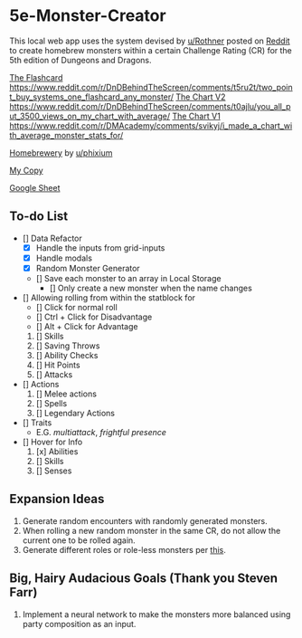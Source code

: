 # 5e-Monster-Creator
This local web app uses the system devised by [u/Rothner](https://www.reddit.com/user/Rothner/) posted on [Reddit](https://www.reddit.com/r/DnDBehindTheScreen/comments/t5ru2t/two_point_buy_systems_one_flashcard_any_monster/?utm_source=share&utm_medium=web2x&context=3) to create homebrew monsters within a certain Challenge Rating (CR) for the 5th edition of Dungeons and Dragons.

[The Flashcard](https://imgur.com/a/a2gRFKC) https://www.reddit.com/r/DnDBehindTheScreen/comments/t5ru2t/two_point_buy_systems_one_flashcard_any_monster/
[The Chart V2](https://imgur.com/a/6EYKXIN) https://www.reddit.com/r/DnDBehindTheScreen/comments/t0ajlu/you_all_put_3500_views_on_my_chart_with_average/
[The Chart V1](https://imgur.com/a/mTFma7j) https://www.reddit.com/r/DMAcademy/comments/svikyj/i_made_a_chart_with_average_monster_stats_for/

[Homebrewery](https://drive.google.com/file/d/1EmMGdLELpXSEklHR6sTeu6JNANuTwZzw/view) by [u/phixium](https://www.reddit.com/r/DMAcademy/comments/svikyj/comment/hzu7z4x/?utm_source=share&utm_medium=web2x&context=3)

[My Copy](https://docs.google.com/spreadsheets/d/1h_37op9uGTxmHoxEq4BmwU3C3qR_pUT2MunhhB3V1ws/edit#gid=0)

[Google Sheet](https://docs.google.com/spreadsheets/d/1ewjp4myFf-_MFH1Qa5bLM3nbO1EtIFzyhl88Hh6EBe4/edit#gid=529759917)

## To-do List
- [] Data Refactor
    - [x] Handle the inputs from grid-inputs
    - [x] Handle modals
    - [x] Random Monster Generator
    - [] Save each monster to an array in Local Storage
        - [] Only create a new monster when the name changes
- [] Allowing rolling from within the statblock for
    - [] Click for normal roll
    - [] Ctrl + Click for Disadvantage
    - [] Alt + Click for Advantage
    1. [] Skills
    2. [] Saving Throws
    3. [] Ability Checks
    4. [] Hit Points
    5. [] Attacks
- [] Actions
    1. [] Melee actions
    2. [] Spells
    3. [] Legendary Actions
- [] Traits
    - E.G. *multiattack*, *frightful presence*
- [] Hover for Info
    1. [x] Abilities
    2. [] Skills
    3. [] Senses


## Expansion Ideas
1. Generate random encounters with randomly generated monsters.
2. When rolling a new random monster in the same CR, do not allow the current one to be rolled again.
3. Generate different roles or role-less monsters per [this](https://www.reddit.com/r/DMAcademy/comments/hyilfk/using_defined_enemy_roles_to_make_combat_more/?utm_medium=android_app&utm_source=share).


## Big, Hairy Audacious Goals (Thank you Steven Farr)
1. Implement a neural network to make the monsters more balanced using party composition as an input.